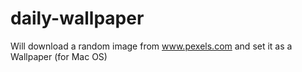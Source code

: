 # daily-wallpaper
Will download a random image from www.pexels.com and set it as a Wallpaper (for Mac OS)
